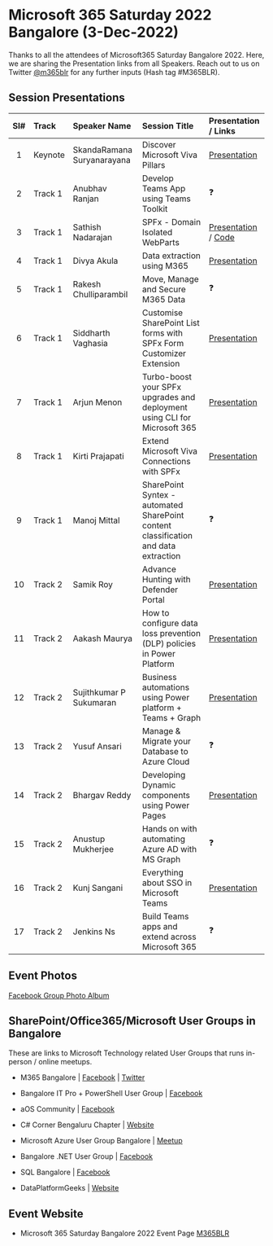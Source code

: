 # Microsoft 365 Saturday 2022 Bangalore (3-Dec-2022)

Thanks to all the attendees of Microsoft365 Saturday Bangalore 2022.  Here, we are sharing the Presentation links from all Speakers. Reach out to us on Twitter [@m365blr](https://twitter.com/m365blr "Microsoft365 Bangalore") for any further inputs (Hash tag #M365BLR).

## Session Presentations

| Sl# | Track | Speaker Name | Session Title | Presentation / Links |
|:---:|:------|:-----------|:---------|:------------|
| 1  | Keynote | SkandaRamana Suryanarayana | Discover Microsoft Viva Pillars | [Presentation](https://github.com/mstechcomin/m365-saturday-2022-blr/blob/main/docs/SkandaRamana_Suryanarayana-Discover_Microsoft_Viva_Pillars.pdf?raw=true "Presentation")  |
| 2  | Track 1 | Anubhav Ranjan | Develop Teams App using Teams Toolkit | :question: |
| 3  | Track 1 | Sathish Nadarajan | SPFx - Domain Isolated WebParts | [Presentation](https://github.com/mstechcomin/m365-saturday-2022-blr/blob/main/docs/Sathish_Nadarajan-SPFx_Domain_Isolated_WebParts.pdf "Presentation") / [Code](https://github.com/mstechcomin/m365-saturday-2022-blr/blob/main/docs/Code-Sathish_Nadarajan-SPFx_Domain_Isolated_WebParts.zip "Code") |
| 4  | Track 1 | Divya Akula | Data extraction using M365 | [Presentation](https://github.com/mstechcomin/m365-saturday-2022-blr/blob/main/docs/Divya_Akula-Data_Extraction_using_M365_Syntex.pdf "Presentation") |
| 5  | Track 1 | Rakesh Chulliparambil | Move, Manage and Secure M365 Data | :question: |
| 6  | Track 1 | Siddharth Vaghasia | Customise SharePoint List forms with SPFx Form Customizer Extension | [Presentation](https://github.com/mstechcomin/m365-saturday-2022-blr/blob/main/docs/Siddharth_Vaghasia-Customise_SharePoint_List_Forms_with_SPFx_Form_Customizer_Extension.pdf "Presentation") |
| 7  | Track 1 | Arjun Menon | Turbo-boost your SPFx upgrades and deployment using CLI for Microsoft 365 | [Presentation](https://github.com/mstechcomin/m365-saturday-2022-blr/blob/main/docs/Arjun_Menon-Turbo_Boost_your_SPFx_upgrades_and_deployment_using_CLI_for_M365.pdf "Presentation") |
| 8  | Track 1 | Kirti Prajapati | Extend Microsoft Viva Connections with SPFx | [Presentation](https://github.com/mstechcomin/m365-saturday-2022-blr/blob/main/docs/Kirti_Prajapati-Extend_Microsoft_Viva_Connections_with_SPFx.pdf "Presentation") |
| 9  | Track 1 | Manoj Mittal | SharePoint Syntex - automated SharePoint content classification and data extraction | :question: |
| 10 | Track 2 | Samik Roy | Advance Hunting with Defender Portal | [Presentation](https://github.com/mstechcomin/m365-saturday-2022-blr/blob/main/docs/Samik_Roy-Advance_Hunting_with_Defender_Portal.pdf "Presentation") |
| 11 | Track 2 | Aakash Maurya | How to configure data loss prevention (DLP) policies in Power Platform | [Presentation](https://github.com/mstechcomin/m365-saturday-2022-blr/blob/main/docs/m365-saturday-2020-blr/blob/main/docs/Aakash_Maurya-How_to_configuredata_loss_prevention_(DLP)_policies_in_PowerPlatform.pdf?raw=true "Presentation") |
| 12 | Track 2 | Sujithkumar P Sukumaran | Business automations using Power platform + Teams + Graph | [Presentation](https://github.com/mstechcomin/m365-saturday-2022-blr/blob/main/docs/Sujithkumar-Business_Automations_using_PowerPlatform_Teams_GraphAPI.pdf "Presentation") |
| 13 | Track 2 | Yusuf Ansari | Manage & Migrate your Database to Azure Cloud | :question: |
| 14 | Track 2 | Bhargav Reddy | Developing Dynamic components using Power Pages | [Presentation](https://github.com/mstechcomin/m365-saturday-2022-blr/blob/main/docs/Bhargav_Reddy-Developing_Dynamic_Components_using_PowerPages.pdf "Presentation") |
| 15 | Track 2 | Anustup Mukherjee | Hands on with automating Azure AD with MS Graph | :question: |
| 16 | Track 2 | Kunj Sangani | Everything about SSO in Microsoft Teams | [Presentation](https://github.com/mstechcomin/m365-saturday-2022-blr/blob/main/docs/Kunj_Sangani-Everything_about_SSO_in_MicrosoftTeams.pdf "Presentation") |
| 17 | Track 2 | Jenkins Ns | Build Teams apps and extend across Microsoft 365 |  :question: |


## Event Photos
[Facebook Group Photo Album](https://www.facebook.com/media/set?set=oa.601945815036623&type=3 "Facebook Group Photo Album")

## SharePoint/Office365/Microsoft User Groups in Bangalore
These are links to Microsoft Technology related User Groups that runs in-person / online meetups.
* M365 Bangalore | [Facebook](https://www.facebook.com/groups/m365blr/ "Facebook") | [Twitter](https://twitter.com/m365blr "Twitter")

* Bangalore IT Pro + PowerShell User Group | [Facebook](https://www.facebook.com/groups/psbug/ "Facebook")

* aOS Community | [Facebook](https://www.facebook.com/aosComm/ "Facebook")

* C# Corner Bengaluru Chapter | [Website](https://www.c-sharpcorner.com/chapters/bengaluru-chapter "C# Corner Bengaluru Chapter")

* Microsoft Azure User Group Bangalore | [Meetup](https://www.meetup.com/Microsoft-Azure-Bangalore/  "Meetup")

* Bangalore .NET User Group | [Facebook](https://www.facebook.com/groups/BDotNet/  "Facebook")

* SQL Bangalore | [Facebook](https://www.facebook.com/groups/SQLBangalore/   "Facebook")

* DataPlatformGeeks | [Website](http://www.dataplatformgeeks.com/ "Website")

## Event Website

* Microsoft 365 Saturday Bangalore 2022 Event Page [M365BLR](https://www.m365event.com/ "M365BLR 3-Dec-2022")
